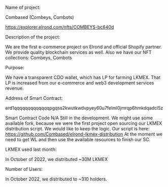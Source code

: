 Name of project:

Combased (Combeys, Combots)

https://explorer.elrond.com/nfts/COMBEYS-bc640d

Description of the project: 

We are the first e-commerce project on Elrond and official Shopify partner. We provide quality blockchain services as well. Also we have our NFT collections: Combeys, Combots

Purpose: 

We have a transparent CDO wallet, which has LP for farming LKMEX. That LP is increased from our e-commerce and web3 development services revenue. 

Address of Smart Contract:

erd1qqqqqqqqqqqqqpgqss2kwutkwdvpyey60u7felml0jmrqp6hmkdqadcl5z

Smart Contract Code
N/A
Still in the development. We might use some available fork, because we were the first project open sourcing our LKMEX distribution script. We would like to keep the logic. Our script is here: https://github.com/Combased/elrond-lkmex-distribution
At the moment we need to get WL and then use the available resources to finish our SC.

LKMEX used last month: 

In October of 2022, we distributed ~30M LKMEX 

Number of Users: 

In October 2022, we distributed to ~310 holders.

